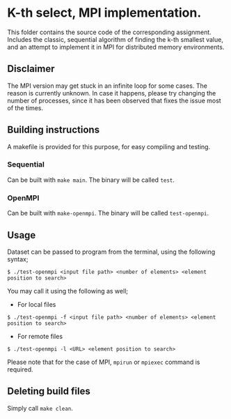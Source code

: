 # K-th select, MPI implementation.

This folder contains the source code of the corresponding assignment. Includes the classic, sequential algorithm of finding the k-th smallest value, and an attempt to implement it in MPI for distributed memory environments.

## Disclaimer 
The MPI version may get stuck in an infinite loop for some cases. The reason is currently unknown. In case it happens, please try changing the number of processes, since it has been observed that fixes the issue most of the times.

## Building instructions
A makefile is provided for this purpose, for easy compiling and testing.

### Sequential
Can be built with `make main`. The binary will be called `test`.

### OpenMPI
Can be built with `make-openmpi`. The binary will be called `test-openmpi`.

## Usage
Dataset can be passed to program from the terminal, using the following syntax;

`$ ./test-openmpi <input file path> <number of elements> <element position to search>`

You may call it using the following as well;

- For local files

`$ ./test-openmpi -f <input file path> <number of elements> <element position to search>`

-  For remote files

`$ ./test-openmpi -l <URL> <element position to search>`

Please note that for the case of MPI, `mpirun` or `mpiexec` command is required.

## Deleting build files
Simply call `make clean`.
